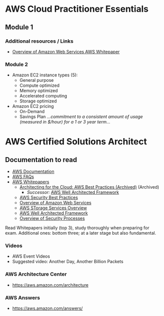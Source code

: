 # AWS Cloud Practitioner Essentials 

## Module 1
### Additional resources / Links 
* [Overview of Amazon Web Services AWS Whitepaper](https://d0.awsstatic.com/whitepapers/aws-overview.pdf)
### Module 2
* Amazon EC2 instance types (5):
  * General purpose
  * Compute optimized
  * Memory optimized
  * Accelerated computing
  * Storage optimized 
* Amazon EC2 pricing
  * On-Demand
  * Savings Plan _...commitment to a consistent amount of usage (measured in $/hour) for a 1 or 3 year term..._ 



# AWS Certified Solutions Architect

## Documentation to read

* [AWS Documentation](https://docs.aws.amazon.com/)
* [AWS FAQs](https://aws.amazon.com/faqs/)
* [AWS Whitepapers](https://aws.amazon.com/whitepapers)
  * [Architecting for the Cloud: AWS Best Practices (Archived)](https://d1.awsstatic.com/whitepapers/AWS_Cloud_Best_Practices.pdf) (Archived)
    * _Successor:_ [AWS Well Architected Framework](https://d1.awsstatic.com/whitepapers/architecture/AWS_Well-Architected_Framework.pdf)
  * [AWS Security Best Practices]()
  * [Overview of Amazon Web Services]()
  * [AWS STorage Services Overview]()
  * [AWS Well Architected Framework]()
  * [Overview of Security Processes]()

Read Whitepapers initially (top 3), study thoroughly when preparing for exam.
Additional ones: bottom three; at a later stage but also fundamental.

### Videos
* AWS Event Videos
* Suggested video: Another Day, Another Billion Packets

### AWS Architecture Center
* https://aws.amazon.com/architecture

### AWS Answers
* https://aws.amazon.com/answers/


